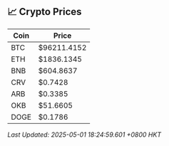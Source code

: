 ## 📈 Crypto Prices

| Coin | Price |
| ---- | ----- |
| BTC | $96211.4152 |
| ETH | $1836.1345 |
| BNB | $604.8637 |
| CRV | $0.7428 |
| ARB | $0.3385 |
| OKB | $51.6605 |
| DOGE | $0.1786 |

_Last Updated: 2025-05-01 18:24:59.601 +0800 HKT_
